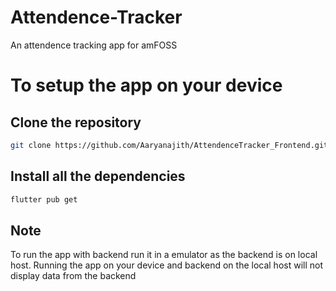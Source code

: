# Attendence-Tracker

An attendence tracking app for amFOSS

# To setup the app on your device

## Clone the repository

```bash
git clone https://github.com/Aaryanajith/AttendenceTracker_Frontend.git

```

## Install all the dependencies

```bash
flutter pub get
```

## Note 

To run the app with backend run it in a emulator as the backend is on local host. Running the app on your device and backend on the local host will not display data from the backend
